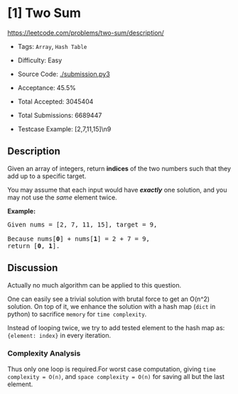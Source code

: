 # [1] Two Sum

<https://leetcode.com/problems/two-sum/description/>

- Tags: `Array`, `Hash Table`

- Difficulty: Easy

- Source Code: [./submission.py3](./submission.py3)

- Acceptance: 45.5%

- Total Accepted: 3045404

- Total Submissions: 6689447

- Testcase Example: [2,7,11,15]\n9

## Description

<p>Given an array of integers, return <strong>indices</strong> of the two numbers such that they add up to a specific target.</p>

<p>You may assume that each input would have <strong><em>exactly</em></strong> one solution, and you may not use the <em>same</em> element twice.</p>

<p><strong>Example:</strong></p>

<pre>
Given nums = [2, 7, 11, 15], target = 9,

Because nums[<strong>0</strong>] + nums[<strong>1</strong>] = 2 + 7 = 9,
return [<strong>0</strong>, <strong>1</strong>].
</pre>

## Discussion

Actually no much algorithm can be applied to this question.

One can easily see a trivial solution with brutal force to get
an O(n^2) solution. On top of it, we enhance the solution with
a hash map (`dict` in python) to sacrifice `memory` for `time complexity`.

Instead of looping twice, we try to add tested element to the hash map as:
`{element: index}` in every iteration.

### Complexity Analysis

Thus only one loop is required.For worst case computation,
giving `time complexity = O(n)`, and `space complexity = O(n)` for saving all
but the last element.
